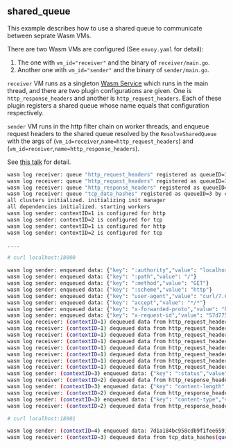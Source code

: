 
## shared_queue

This example describes how to use a shared queue to communicate between seprate Wasm VMs.

There are two Wasm VMs are configured (See `envoy.yaml` for detail):
1. The one with `vm_id="receiver"` and the binary of `receiver/main.go`.
2. Another one with `vm_id="sender"` and the binary of `sender/main.go`.

`receiver` VM runs as a singleton [Wasm Service](https://www.envoyproxy.io/docs/envoy/latest/configuration/other_features/wasm_service.html) which runs in the main thread, and there are two plugin configurations are given.
One is `http_response_headers` and another is `http_request_headers`. Each of these plugin registers a shared queue whose name equals that configuration respectively.

`sender` VM runs in the http filter chain on worker threads, and enqueue request headers to the shared queue resolved by the `ResolveSharedQueue` with the args of (`vm_id=receiver`,`name=http_request_headers`) and (`vm_id=receiver`,`name=http_response_headers`).

See [this talk](https://www.youtube.com/watch?v=XdWmm_mtVXI&t=1171s) for detail.


```bash
wasm log receiver: queue "http_request_headers" registered as queueID=1 by contextID=1
wasm log receiver: queue "http_request_headers" registered as queueID=1 by contextID=1
wasm log receiver: queue "http_response_headers" registered as queueID=2 by contextID=2
wasm log receiver: queue "tcp_data_hashes" registered as queueID=3 by contextID=3
all clusters initialized. initializing init manager
all dependencies initialized. starting workers
wasm log sender: contextID=1 is configured for http
wasm log sender: contextID=2 is configured for tcp
wasm log sender: contextID=1 is configured for http
wasm log sender: contextID=2 is configured for tcp

....

# curl localhost:18000

wasm log sender: enqueued data: {"key": ":authority","value": "localhost:18000"}
wasm log sender: enqueued data: {"key": ":path","value": "/"}
wasm log sender: enqueued data: {"key": ":method","value": "GET"}
wasm log sender: enqueued data: {"key": ":scheme","value": "http"}
wasm log sender: enqueued data: {"key": "user-agent","value": "curl/7.68.0"}
wasm log sender: enqueued data: {"key": "accept","value": "*/*"}
wasm log sender: enqueued data: {"key": "x-forwarded-proto","value": "http"}
wasm log sender: enqueued data: {"key": "x-request-id","value": "57d77551-02e8-455c-bf86-45a0d7308a0e"}
wasm log receiver: (contextID=1) dequeued data from http_request_headers(queueID=1): {"key": ":authority","value": "localhost:18000"}
wasm log receiver: (contextID=1) dequeued data from http_request_headers(queueID=1): {"key": ":path","value": "/"}
wasm log receiver: (contextID=1) dequeued data from http_request_headers(queueID=1): {"key": ":method","value": "GET"}
wasm log receiver: (contextID=1) dequeued data from http_request_headers(queueID=1): {"key": ":scheme","value": "http"}
wasm log receiver: (contextID=1) dequeued data from http_request_headers(queueID=1): {"key": "user-agent","value": "curl/7.68.0"}
wasm log receiver: (contextID=1) dequeued data from http_request_headers(queueID=1): {"key": "accept","value": "*/*"}
wasm log receiver: (contextID=1) dequeued data from http_request_headers(queueID=1): {"key": "x-forwarded-proto","value": "http"}
wasm log receiver: (contextID=1) dequeued data from http_request_headers(queueID=1): {"key": "x-request-id","value": "57d77551-02e8-455c-bf86-45a0d7308a0e"}
wasm log sender: (contextID=3) enqueued data: {"key": ":status","value": "200"}
wasm log receiver: (contextID=2) dequeued data from http_response_headers(queueID=2): {"key": ":status","value": "200"}
wasm log sender: (contextID=3) enqueued data: {"key": "content-length","value": "13"}
wasm log receiver: (contextID=2) dequeued data from http_response_headers(queueID=2): {"key": "content-length","value": "13"}
wasm log sender: (contextID=3) enqueued data: {"key": "content-type","value": "text/plain"}
wasm log receiver: (contextID=2) dequeued data from http_response_headers(queueID=2): {"key": "content-type","value": "text/plain"}

# curl localhost:18001

wasm log sender: (contextID=4) enqueued data: 7d1a184bc958cdb9f1fee6591a3f2ae2
wasm log receiver: (contextID=3) dequeued data from tcp_data_hashes(queueID=3): 7d1a184bc958cdb9f1fee6591a3f2ae2
```
